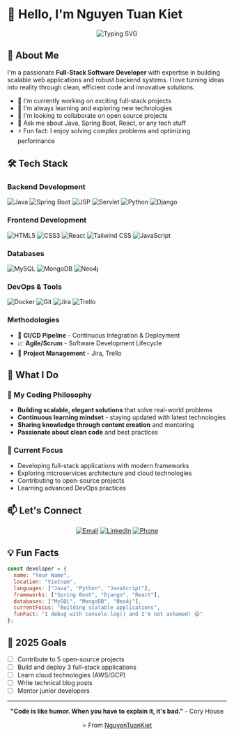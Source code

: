# 👋 Hello, I'm Nguyen Tuan Kiet

<div align="center">
  <img src="https://readme-typing-svg.herokuapp.com?font=Fira+Code&pause=1000&color=F75C7E&center=true&vCenter=true&width=435&lines=Full-Stack+Developer;Software+Engineer;Always+learning+new+things" alt="Typing SVG" />
</div>

## 🚀 About Me

I'm a passionate **Full-Stack Software Developer** with expertise in building scalable web applications and robust backend systems. I love turning ideas into reality through clean, efficient code and innovative solutions.

- 🔭 I'm currently working on exciting full-stack projects
- 🌱 I'm always learning and exploring new technologies
- 👯 I'm looking to collaborate on open source projects
- 💬 Ask me about Java, Spring Boot, React, or any tech stuff
- ⚡ Fun fact: I enjoy solving complex problems and optimizing performance

## 🛠️ Tech Stack

### Backend Development
![Java](https://img.shields.io/badge/Java-ED8B00?style=for-the-badge&logo=openjdk&logoColor=white)
![Spring Boot](https://img.shields.io/badge/Spring%20Boot-6DB33F?style=for-the-badge&logo=spring&logoColor=white)
![JSP](https://img.shields.io/badge/JSP-007396?style=for-the-badge&logo=java&logoColor=white)
![Servlet](https://img.shields.io/badge/Servlet-007396?style=for-the-badge&logo=java&logoColor=white)
![Python](https://img.shields.io/badge/Python-3776AB?style=for-the-badge&logo=python&logoColor=white)
![Django](https://img.shields.io/badge/Django-092E20?style=for-the-badge&logo=django&logoColor=white)

### Frontend Development
![HTML5](https://img.shields.io/badge/HTML5-E34F26?style=for-the-badge&logo=html5&logoColor=white)
![CSS3](https://img.shields.io/badge/CSS3-1572B6?style=for-the-badge&logo=css3&logoColor=white)
![React](https://img.shields.io/badge/React-20232A?style=for-the-badge&logo=react&logoColor=61DAFB)
![Tailwind CSS](https://img.shields.io/badge/Tailwind%20CSS-38B2AC?style=for-the-badge&logo=tailwind-css&logoColor=white)
![JavaScript](https://img.shields.io/badge/JavaScript-F7DF1E?style=for-the-badge&logo=javascript&logoColor=black)

### Databases
![MySQL](https://img.shields.io/badge/MySQL-00000F?style=for-the-badge&logo=mysql&logoColor=white)
![MongoDB](https://img.shields.io/badge/MongoDB-4EA94B?style=for-the-badge&logo=mongodb&logoColor=white)
![Neo4j](https://img.shields.io/badge/Neo4j-008CC1?style=for-the-badge&logo=neo4j&logoColor=white)

### DevOps & Tools
![Docker](https://img.shields.io/badge/Docker-2496ED?style=for-the-badge&logo=docker&logoColor=white)
![Git](https://img.shields.io/badge/Git-F05032?style=for-the-badge&logo=git&logoColor=white)
![Jira](https://img.shields.io/badge/Jira-0052CC?style=for-the-badge&logo=jira&logoColor=white)
![Trello](https://img.shields.io/badge/Trello-0079BF?style=for-the-badge&logo=trello&logoColor=white)

### Methodologies
- 🔄 **CI/CD Pipeline** - Continuous Integration & Deployment
- 📈 **Agile/Scrum** - Software Development Lifecycle
- 🎯 **Project Management** - Jira, Trello

## 💼 What I Do

### 🎯 My Coding Philosophy
- **Building scalable, elegant solutions** that solve real-world problems
- **Continuous learning mindset** - staying updated with latest technologies
- **Sharing knowledge through content creation** and mentoring
- **Passionate about clean code** and best practices

### 🔧 Current Focus
- Developing full-stack applications with modern frameworks
- Exploring microservices architecture and cloud technologies
- Contributing to open-source projects
- Learning advanced DevOps practices

## 📫 Let's Connect

<div align="center">
  
[![Email](https://img.shields.io/badge/Email-D14836?style=for-the-badge&logo=gmail&logoColor=white)](mailto:tuankietcoder2211@gmail.com)
[![LinkedIn](https://img.shields.io/badge/LinkedIn-0077B5?style=for-the-badge&logo=linkedin&logoColor=white)]([https://linkedin.com/in/yourprofile](https://www.linkedin.com/in/ki%E1%BB%87t-nguy%E1%BB%85n-tu%E1%BA%A5n/))
[![Phone](https://img.shields.io/badge/Phone-25D366?style=for-the-badge&logo=whatsapp&logoColor=white)](tel:+84362045541)

</div>

## 💡 Fun Facts

```javascript
const developer = {
  name: "Your Name",
  location: "Vietnam",
  languages: ["Java", "Python", "JavaScript"],
  frameworks: ["Spring Boot", "Django", "React"],
  databases: ["MySQL", "MongoDB", "Neo4j"],
  currentFocus: "Building scalable applications",
  funFact: "I debug with console.log() and I'm not ashamed! 😄"
};
```

## 🎯 2025 Goals

- [ ] Contribute to 5 open-source projects
- [ ] Build and deploy 3 full-stack applications
- [ ] Learn cloud technologies (AWS/GCP)
- [ ] Write technical blog posts
- [ ] Mentor junior developers

---

<div align="center">
  
**"Code is like humor. When you have to explain it, it's bad."** - Cory House


⭐️ From [NguyenTuanKiet](https://github.com/nguyen-tuankiet)

</div>
